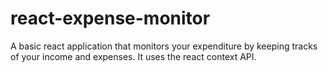 # react-expense-monitor
A basic react application that monitors your expenditure by keeping tracks of your income and expenses. It uses the react context API.
